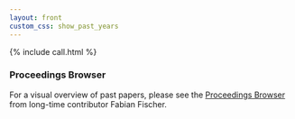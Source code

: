 ```yaml
---
layout: front
custom_css: show_past_years
---
```


{% include call.html %}


### Proceedings Browser

For a visual overview of past papers, please see the <a href="http://vizsec.dbvis.de">Proceedings Browser</a> from long-time contributor Fabian Fischer.
